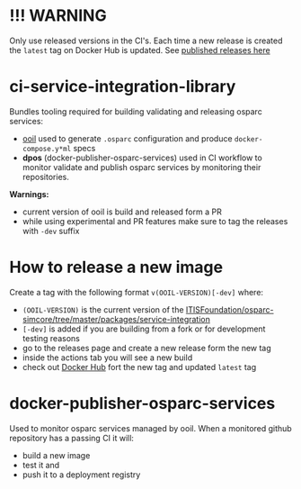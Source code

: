 # !!! WARNING

Only use released versions in the CI's. Each time a new release is created the `latest` tag on Docker Hub is updated.
See [published releases here](https://hub.docker.com/r/itisfoundation/ci-service-integration-library/tags)

# ci-service-integration-library

Bundles tooling required for building validating and releasing osparc services:
- [ooil](https://github.com/ITISFoundation/osparc-simcore/tree/master/packages/service-integration) used to generate `.osparc` configuration and produce `docker-compose.y*ml` specs
- **dpos** (docker-publisher-osparc-services) used in CI workflow to monitor validate and publish osparc services by monitoring their repositories.

**Warnings:**
- current version of ooil is build and released form a PR
- while using experimental and PR features make sure to tag the releases with `-dev` suffix

# How to release a new image

Create a tag with the following format `v(OOIL-VERSION)[-dev]` where:
- `(OOIL-VERSION)` is the current version of the [ITISFoundation/osparc-simcore/tree/master/packages/service-integration](https://github.com/ITISFoundation/osparc-simcore/tree/master/packages/service-integration)
- `[-dev]` is added if you are building from a fork or for development testing reasons
- go to the releases page and create a new release form the new tag
- inside the actions tab you will see a new build
- check out [Docker Hub](https://hub.docker.com/r/itisfoundation/ci-service-integration-library/tags) fort the new tag and updated `latest` tag




# docker-publisher-osparc-services

Used to monitor osparc services managed by ooil.
When a monitored github repository has a passing CI it will:
- build a new image
- test it and
- push it to a deployment registry
